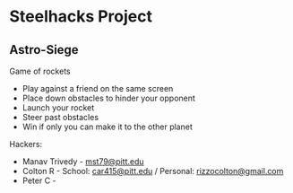 # Steelhacks Project
## Astro-Siege
Game of rockets
* Play against a friend on the same screen
* Place down obstacles to hinder your opponent
* Launch your rocket
* Steer past obstacles
* Win if only you can make it to the other planet

Hackers:
* Manav Trivedy - mst79@pitt.edu
* Colton R - School: car415@pitt.edu / Personal: rizzocolton@gmail.com
* Peter C -
